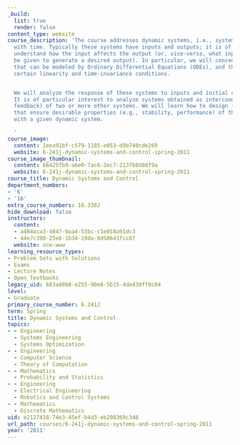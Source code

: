 ```yaml
---
_build:
  list: true
  render: false
content_type: website
course_description: 'The course addresses dynamic systems, i.e., systems that evolve
  with time. Typically these systems have inputs and outputs; it is of interest to
  understand how the input affects the output (or, vice-versa, what inputs should
  be given to generate a desired output). In particular, we will concentrate on systems
  that can be modeled by Ordinary Differential Equations (ODEs), and that satisfy
  certain linearity and time-invariance conditions.


  We will analyze the response of these systems to inputs and initial conditions.
  It is of particular interest to analyze systems obtained as interconnections (e.g.,
  feedback) of two or more other systems. We will learn how to design (control) systems
  that ensure desirable properties (e.g., stability, performance) of the interconnection
  with a given dynamic system.

  '
course_image:
  content: 1eea91bf-c579-1185-e053-d9b740cde269
  website: 6-241j-dynamic-systems-and-control-spring-2011
course_image_thumbnail:
  content: 66425fb9-a6e0-7ac6-3ec7-2137b8d88f9a
  website: 6-241j-dynamic-systems-and-control-spring-2011
course_title: Dynamic Systems and Control
department_numbers:
- '6'
- '16'
extra_course_numbers: 16.338J
hide_download: false
instructors:
  content:
  - a484aca3-4847-0aa4-53bc-c1e018a91dc3
  - 44e7c398-25e6-1b34-19da-0d58641fcc87
  website: ocw-www
learning_resource_types:
- Problem Sets with Solutions
- Exams
- Lecture Notes
- Open Textbooks
legacy_uid: 683a48b8-e255-90e8-5b15-4de439ff0c04
level:
- Graduate
primary_course_number: 6.241J
term: Spring
title: Dynamic Systems and Control
topics:
- - Engineering
  - Systems Engineering
  - Systems Optimization
- - Engineering
  - Computer Science
  - Theory of Computation
- - Mathematics
  - Probability and Statistics
- - Engineering
  - Electrical Engineering
  - Robotics and Control Systems
- - Mathematics
  - Discrete Mathematics
uid: e2127418-74e3-45ef-b4d3-eb298369c348
url_path: courses/6-241j-dynamic-systems-and-control-spring-2011
year: '2011'
---
```

